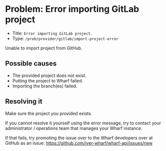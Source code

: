 # Problem: Error importing GitLab project

<!-- panels:start -->

<!-- div:right-panel -->

- Title: `Error importing GitLab project.`
- Type: `/prob/provider/gitlab/import-project-error`

<!-- div:left-panel -->

Unable to import project from GitHub.

<!-- panels:end -->

## Possible causes

<!-- panels:start -->

- The provided project does not exist.
- Putting the project to Wharf failed.
- Importing the branch(es) failed.

<!-- panels:end -->

## Resolving it

Make sure the project you provided exists.

If you cannot resolve it yourself using the error message, try to contact your
administrator / operations team that manages your Wharf instance.

If that fails, try promoting the issue over to the Wharf developers over at
GitHub as an issue: <https://github.com/iver-wharf/wharf-api/issues/new>
